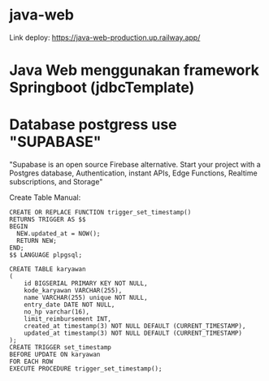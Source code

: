 # java-web

Link deploy: https://java-web-production.up.railway.app/

# Java Web menggunakan framework Springboot (jdbcTemplate)

# Database postgress use "SUPABASE"
"Supabase is an open source Firebase alternative. Start your project with a Postgres database, Authentication, instant APIs, Edge Functions, Realtime subscriptions, and Storage"

Create Table Manual: 
```
CREATE OR REPLACE FUNCTION trigger_set_timestamp()
RETURNS TRIGGER AS $$
BEGIN
  NEW.updated_at = NOW();
  RETURN NEW;
END;
$$ LANGUAGE plpgsql;

CREATE TABLE karyawan
(
    id BIGSERIAL PRIMARY KEY NOT NULL,
    kode_karyawan VARCHAR(255),
    name VARCHAR(255) unique NOT NULL,
    entry_date DATE NOT NULL,
    no_hp varchar(16),
    limit_reimbursement INT,
    created_at timestamp(3) NOT NULL DEFAULT (CURRENT_TIMESTAMP),
    updated_at timestamp(3) NOT NULL DEFAULT (CURRENT_TIMESTAMP)
);
CREATE TRIGGER set_timestamp
BEFORE UPDATE ON karyawan
FOR EACH ROW
EXECUTE PROCEDURE trigger_set_timestamp();
```

